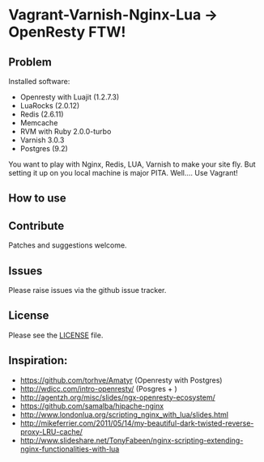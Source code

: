 # Vagrant-Varnish-Nginx-Lua -> OpenResty FTW!


## Problem

Installed software:
  - Openresty with Luajit (1.2.7.3)
  - LuaRocks (2.0.12)
  - Redis (2.6.11)
  - Memcache
  - RVM with Ruby 2.0.0-turbo
  - Varnish 3.0.3
  - Postgres (9.2)



You want to play with Nginx, Redis, LUA, Varnish to make your site fly. But setting it up on you local machine is major PITA. Well.... Use Vagrant!


## How to use


## Contribute

Patches and suggestions welcome.

## Issues

Please raise issues via the github issue tracker.

## License

Please see the [LICENSE](https://github.com/mindreframer/vagrant-varnish-nginx-lua/blob/master/LICENSE)
file.


[Vagrant]: http://vagrantup.com
[Puppet]: http://puppetlabs.com


## Inspiration:

  - https://github.com/torhve/Amatyr (Openresty with Postgres)
  - http://wdicc.com/intro-openresty/ (Posgres + )
  - http://agentzh.org/misc/slides/ngx-openresty-ecosystem/
  - https://github.com/samalba/hipache-nginx
  - http://www.londonlua.org/scripting_nginx_with_lua/slides.html
  - http://mikeferrier.com/2011/05/14/my-beautiful-dark-twisted-reverse-proxy-LRU-cache/
  - http://www.slideshare.net/TonyFabeen/nginx-scripting-extending-nginx-functionalities-with-lua



